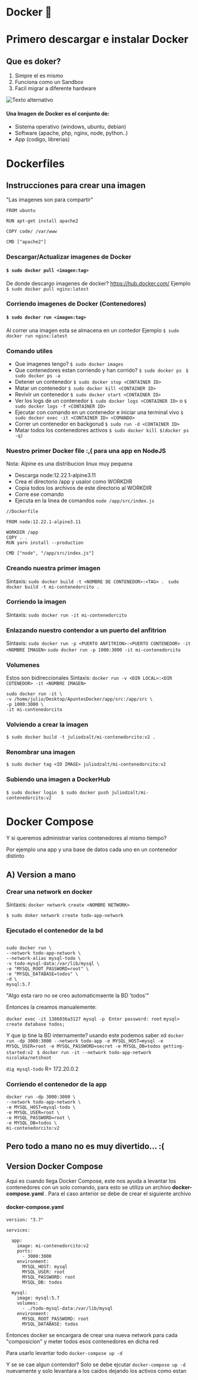# Docker :whale:


# Primero descargar e instalar Docker

## Que es doker?
1. Simpre el es mismo 
2. Funciona como un Sandbox
3. Facil migrar a diferente hardware

![Texto alternativo](./d1.jpg)

#### Una Imagen de Docker es el conjunto de: 
- Sistema operativo (windows, ubuntu, debian)
- Software (apache, php, nginx, node, python..)
- App (codigo, librerias)


# Dockerfiles
## Instrucciones para crear una imagen
"Las imagenes son para compartir"
~~~
FROM ubuntu

RUN apt-get install apache2

COPY code/ /var/www

CMD ["apache2"]
~~~


### Descargar/Actualizar imagenes de Docker
#### `$ sudo docker pull <imagen:tag>`
De donde descargo imagenes de docker? https://hub.docker.com/
Ejemplo `$ sudo docker pull nginx:latest`


### Corriendo imagenes de Docker (Contenedores)
#### `$ sudo docker run <imagen:tag>`
Al correr una imagen esta se almacena en un contedor
Ejemplo `$ sudo docker run nginx:latest` 



### Comando utiles
- Que imagenes tengo? `$ sudo docker images `
- Que contenedores estan corriendo y han corrido? `$ sudo docker ps ` `$ sudo docker ps -a`
- Detener un contenedor `$ sudo docker stop <CONTAINER ID>`
- Matar un contenedor `$ sudo docker kill <CONTAINER ID>`
- Revivir un contenedor `$ sudo docker start <CONTAINER ID>`
- Ver los logs de un contenedor `$ sudo docker logs <CONTAINER ID>` o  `$ sudo docker logs -f <CONTAINER ID>`
- Ejecutar con comando en un contenedor e iniciar una terminal vivo `$ sudo docker exec -it <CONTAINER ID> <COMANDO>`
- Correr un contenedor en backgorud `$ sudo run -d <CONTAINER ID>`
- Matar todos los contenedores activos ` $ sudo docker kill $(docker ps -q) `


### Nuestro primer Docker file :,( para una app en NodeJS
Nota: Alpine es una distribucion linux muy pequena
- Descarga node:12.22.1-alpine3.11
- Crea el directorio /app y usalor como WORKDIR
- Copia todos los archivos de este directorio al WORKDIR
- Corre ese comando
- Ejecuta en la linea de comandos `node /app/src/index.js`

~~~
//Dockerfile

FROM node:12.22.1-alpine3.11

WORKDIR /app
COPY . .
RUN yarn install --production

CMD ["node", "/app/src/index.js"]
~~~

### Creando nuestra primer imagen
Sintaxis: `sudo docker build -t <NOMBRE DE CONTENEDOR>:<TAG> . `
` sudo docker build -t mi-contenedorcito . `

### Corriendo la imagen
Sintaxis: `sudo docker run -it mi-contenedorcito`


### Enlazando nuestro contendor a un puerto del anfitrion
Sintaxis: `sudo docker run -p <PUERTO ANFITRION>:<PUERTO CONTENEDOR> -it <NOMBRE IMAGEN>`
`sudo docker run -p 1000:3000 -it mi-contenedorcito`


### Volumenes
Estos son bidireccionales
Sintaxis: `docker run -v <DIR LOCAL>:<DIR COTENEDOR> -it <NOMBRE IMAGEN>`
```
sudo docker run -it \
-v /home/julio/Desktop/ApuntesDocker/app/src:/app/src \
-p 1000:3000 \
-it mi-contenedorcito
```

### Volviendo a crear la imagen
`$ sudo docker build -t juliodzalt/mi-contenedorcito:v2 . `

### Renombrar una imagen
`$ sudo docker tag <ID IMAGE> juliodzalt/mi-contenedorcito:v2 `

### Subiendo una imagen a DockerHub
`$ sudo docker login `
`$ sudo docker push juliodzalt/mi-contenedorcito:v2 `



# Docker Compose
Y si queremos administrar varios contenedores al mismo tiempo?

Por ejemplo una app y una base de datos cada uno en un contenedor distinto

## A) Version a mano

### Crear una network en docker
Sintaxis: `docker network create <NOMBRE NETWORK>`

`$ sudo doker network create todo-app-network`

### Ejecutado el contenedor de la bd
~~~

sudo docker run \
--network todo-app-network \
--network-alias mysql-todo \
-v todo-mysql-data:/var/lib/mysql \
-e "MYSQL_ROOT_PASSWORD=root" \
-e "MYSQL_DATABASE=todos" \
-d \
mysql:5.7

~~~

"Algo esta raro no se creo automaticmaente la BD 'todos'"

Entonces la creamos manualemente:

` docker exec -it 1386036a3127 mysql -p `
` Enter password: root`
` mysql> create database todos; `

Y que ip tine la BD internamente? usando este podemos saber xd
` docker run -dp 3000:3000 --network todo-app -e MYSQL_HOST=mysql -e MYSQL_USER=root -e MYSQL_PASSWORD=secret -e MYSQL_DB=todos getting-started:v2 `
` $ docker run -it --network todo-app-network nicolaka/netshoot`

` dig mysql-todo ` R= 172.20.0.2


### Corriendo el contenedor de la app
~~~
docker run -dp 3000:3000 \
--network todo-app-network \
-e MYSQL_HOST=mysql-todo \
-e MYSQL_USER=root \
-e MYSQL_PASSWORD=root \
-e MYSQL_DB=todos \
mi-contenedorcito:v2
~~~


## Pero todo a mano no es muy divertido... :(

## Version Docker Compose

Aqui es cuando llega Docker Compose, este nos ayuda a levantar los contenedores con un solo comando, para esto se utiliza un archivo **docker-compose.yaml** .
Para el caso anterior se debe de crear el siguiente archivo

#### docker-compose.yaml
~~~
version: "3.7"

services:

  app:
    image: mi-contenedorcito:v2
    ports:
      - 3000:3000
    environment:
      MYSQL_HOST: mysql
      MYSQL_USER: root
      MYSQL_PASSWORD: root
      MYSQL_DB: todos
  
  mysql:
    image: mysql:5.7
    volumes:
      - ./todo-mysql-data:/var/lib/mysql
    environment:
      MYSQL_ROOT_PASSWORD: root
      MYSQL_DATABASE: todos
~~~

Entonces docker se encargara de crear una nueva network para cada "composicion" y meter todos esos contenedores en dicha red

Para usarlo levantar todo `docker-compose up -d`

Y se se cae algun contendor? Solo se debe ejcutar `docker-compose up -d` nuevamente y solo levantara a los caidos dejando los activos como estan

